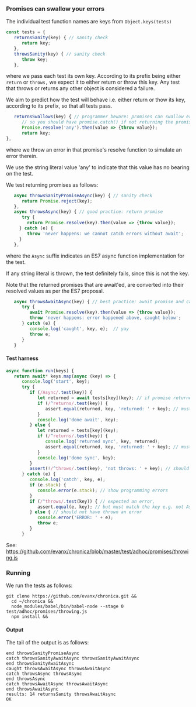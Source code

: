 
### Promises can swallow your errors

The individual test function names are keys from `Object.keys(tests)`

```javascript
const tests = {
   returnsSanity(key) { // sanity check
      return key;
   },
   throwsSanity(key) { // sanity check
      throw key;
   },
```
where we pass each test its own key. According to its prefix being either `return` or `throws,` we expect it to either return or throw this key. Any test that throws or returns any other object is considered a failure. 

We aim to predict how the test will behave i.e. either return or thow its key, according to its prefix, so that all tests pass.

```javascript
   returnsSwallows(key) { // programmer beware: promises can swallow errors
      // so you should have promise.catch() if not returning the promise
      Promise.resolve('any').then(value => {throw value});
      return key;
},
```
where we throw an error in that promise's resolve function to simulate an error therein.

We use the string literal value 'any' to indicate that this value has no bearing on the test.

We test returning promises as follows:
```javascript
   async throwsSanityPromiseAsync(key) { // sanity check
      return Promise.reject(key);
   },
   async throwsAsync(key) { // good practice: return promise
      try {
        return Promise.resolve(key).then(value => {throw value});
     } catch (e) {
        throw 'never happens: we cannot catch errors without await';
     }
   },
```
where the `Async` suffix indicates an ES7 async function implementation for the test.

If any string literal is thrown, the test definitely fails, since this is not the key.

Note that the returned promises that are await'ed, are converted into their resolved values as per the ES7 proposal.

```javascript
   async throwsAwaitAsync(key) { // best practice: await promise and catch errors locally
      try {
         await Promise.resolve(key).then(value => {throw value});
         throw 'never happens: error happened above, caught below';
      } catch (e) {
         console.log('caught', key, e);  // yay
         throw e;
      }
   }
```

#### Test harness

```javascript
async function run(keys) {
   return await* keys.map(async (key) => {
      console.log('start', key);
      try {
         if (/Async/.test(key)) {
            let returned = await tests[key](key); // if promise returned, resolved by 'await'
            if (/^returns/.test(key)) {
               assert.equal(returned, key, 'returned: ' + key); // must match key
            }
            console.log('done await', key);
         } else {
            let returned = tests[key](key);
            if (/^returns/.test(key)) {
               console.log('returned sync', key, returned);
               assert.equal(returned, key, 'returned: ' + key); // must match key
            }
            console.log('done sync', key);
         }
         assert(!/^throws/.test(key), 'not throws: ' + key); // should have thrown an error
      } catch (e) {
         console.log('catch', key, e);
         if (e.stack) {
            console.error(e.stack); // show programming errors
         }
         if (/^throws/.test(key)) { // expected an error,
            assert.equal(e, key); // but must match the key e.g. not AssertionError
         } else { // should not have thrown an error
            console.error('ERROR: ' + e);
            throw e;
         }
      }
```

See: https://github.com/evanx/chronica/blob/master/test/adhoc/promises/throwing.js

### Running

We run the tests as follows:

```shell
git clone https://github.com/evanx/chronica.git &&
  cd ~/chronica &&
  node_modules/babel/bin/babel-node --stage 0 test/adhoc/promises/throwing.js
  npm install &&
```

#### Output

The tail of the output is as follows:

```shell
end throwsSanityPromiseAsync
catch throwsSanityAwaitAsync throwsSanityAwaitAsync
end throwsSanityAwaitAsync
caught throwsAwaitAsync throwsAwaitAsync
catch throwsAsync throwsAsync
end throwsAsync
catch throwsAwaitAsync throwsAwaitAsync
end throwsAwaitAsync
results: 14 returnsSanity throwsAwaitAsync
OK
```
